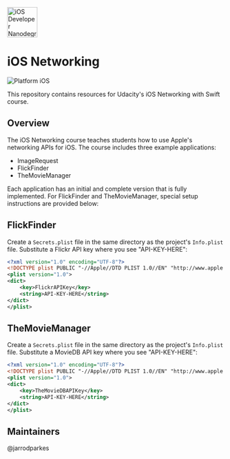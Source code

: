 <img src="https://s3-us-west-1.amazonaws.com/udacity-content/degrees/catalog-images/nd003.png" alt="iOS Developer Nanodegree logo" height="70" >

# iOS Networking

![Platform iOS](https://img.shields.io/badge/nanodegree-iOS-blue.svg)

This repository contains resources for Udacity's iOS Networking with Swift course.

## Overview

The iOS Networking course teaches students how to use Apple's networking APIs for iOS. The course includes three example applications:

- ImageRequest
- FlickFinder
- TheMovieManager

Each application has an initial and complete version that is fully implemented. For FlickFinder and TheMovieManager, special setup instructions are provided below:

## FlickFinder

Create a `Secrets.plist` file in the same directory as the project's `Info.plist` file. Substitute a Flickr API key where you see "API-KEY-HERE":

```xml
<?xml version="1.0" encoding="UTF-8"?>
<!DOCTYPE plist PUBLIC "-//Apple//DTD PLIST 1.0//EN" "http://www.apple.com/DTDs/PropertyList-1.0.dtd">
<plist version="1.0">
<dict>
	<key>FlickrAPIKey</key>
	<string>API-KEY-HERE</string>
</dict>
</plist>
```

## TheMovieManager

Create a `Secrets.plist` file in the same directory as the project's `Info.plist` file. Substitute a MovieDB API key where you see "API-KEY-HERE":

```xml
<?xml version="1.0" encoding="UTF-8"?>
<!DOCTYPE plist PUBLIC "-//Apple//DTD PLIST 1.0//EN" "http://www.apple.com/DTDs/PropertyList-1.0.dtd">
<plist version="1.0">
<dict>
	<key>TheMovieDBAPIKey</key>
	<string>API-KEY-HERE</string>
</dict>
</plist>
```

## Maintainers

@jarrodparkes
